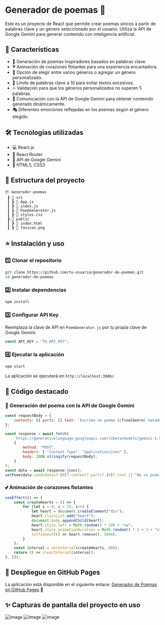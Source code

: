 # Generador de poemas 🩷

Este es un proyecto de React que permite crear poemas únicos a partir de palabras clave y un género seleccionado por el usuario. Utiliza la API de Google Gemini para generar contenido con inteligencia artificial.

## 🌸 Características

- 📝 Generación de poemas inspiradores basados en palabras clave.
- 💗 Animación de corazones flotantes para una experiencia encantadora.
- 🎀 Opción de elegir entre varios géneros o agregar un género personalizado.
- 🚀 Límite de palabras clave a 10 para evitar textos excesivos.
- 🔥 Validación para que los géneros personalizados no superen 5 palabras.
- 📡 Comunicación con la API de Google Gemini para obtener contenido generado dinámicamente.
- 🎭 Diferentes emociones reflejadas en los poemas según el género elegido.

## 🛠️ Tecnologías utilizadas

- 💻 React.js
- 🔄 React Router
- 🤖 API de Google Gemini
- 🎨 HTML5, CSS3

## 📂 Estructura del proyecto

```
📦 Generador-poemas
 ┣ 📂 src
 ┃ ┣ 📜 App.js
 ┃ ┣ 📜 index.js
 ┃ ┣ 📜 PoemGenerator.js
 ┃ ┣ 📜 styles.css
 ┣ 📂 public
 ┃ ┣ 📜 index.html
 ┃ ┣ 📜 favicon.png
```

## ⭐ Instalación y uso

### 1️⃣ Clonar el repositorio
```bash
git clone https://github.com/tu-usuario/generador-de-poemas.git
cd generador-de-poemas
```

### 2️⃣ Instalar dependencias
```bash
npm install
```

### 3️⃣ Configurar API Key
Reemplaza la clave de API en `PoemGenerator.js` por tu propia clave de Google Gemini:
```js
const API_KEY = "TU_API_KEY";
```

### 4️⃣ Ejecutar la aplicación
```bash
npm start
```

La aplicación se ejecutará en `http://localhost:3000/`.

## 📜 Código destacado

### 📝 Generación del poema con la API de Google Gemini
```js
const requestBody = {
    contents: [{ parts: [{ text: `Escribe un poema ${finalGenre} basado en las palabras '${word}'.` }] }]
};

const response = await fetch(
    `https://generativelanguage.googleapis.com/v1beta/models/gemini-1.5-flash:generateContent?key=${API_KEY}`,
    {
        method: "POST",
        headers: { "Content-Type": "application/json" },
        body: JSON.stringify(requestBody),
    }
);
const data = await response.json();
setPoem(data.candidates?.[0]?.content?.parts?.[0]?.text || "No se pudo generar el poema.");
```

### 💕 Animación de corazones flotantes
```js
useEffect(() => {
    const createHearts = () => {
        for (let i = 0; i < 15; i++) {
            let heart = document.createElement("div");
            heart.classList.add("heart");
            document.body.appendChild(heart);
            heart.style.left = Math.random() * 100 + "vw";
            heart.style.animationDuration = Math.random() * 2 + 3 + "s";
            setTimeout(() => heart.remove(), 5000);
        }
    };
    const interval = setInterval(createHearts, 800);
    return () => clearInterval(interval);
}, []);
```

## 🌷 Despliegue en GitHub Pages
La aplicación está disponible en el siguiente enlace:
[Generador de Poemas en GitHub Pages](https://millug.github.io/Generador-poemas/) 💌

## ✨ Capturas de pantalla del proyecto en uso

![image](https://github.com/user-attachments/assets/a09998dd-abbe-4d2a-ab33-a35862fa1c1a)
![image](https://github.com/user-attachments/assets/4e46191c-a9ac-41f8-a3eb-3f61a0af42de)
![image](https://github.com/user-attachments/assets/ecd2620a-ff23-4aed-b209-fcd2d6191ab4)




